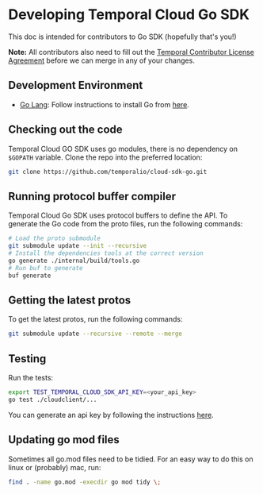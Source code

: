 # Developing Temporal Cloud Go SDK

This doc is intended for contributors to Go SDK (hopefully that's you!)

**Note:** All contributors also need to fill out the [Temporal Contributor License Agreement](https://gist.github.com/samarabbas/7dcd41eb1d847e12263cc961ccfdb197) before we can merge in any of your changes.

## Development Environment

* [Go Lang](https://golang.org/): Follow instructions to install Go from [here](https://go.dev/doc/install).

## Checking out the code

Temporal Cloud GO SDK uses go modules, there is no dependency on `$GOPATH` variable. Clone the repo into the preferred location:

```bash
git clone https://github.com/temporalio/cloud-sdk-go.git
```

## Running protocol buffer compiler

Temporal Cloud Go SDK uses protocol buffers to define the API. To generate the Go code from the proto files, run the following commands:

```bash
# Load the proto submodule
git submodule update --init --recursive
# Install the dependencies tools at the correct version
go generate ./internal/build/tools.go
# Run buf to generate
buf generate

```

## Getting the latest protos
To get the latest protos, run the following commands:

```bash
git submodule update --recursive --remote --merge
```


## Testing

Run the tests:

```bash
export TEST_TEMPORAL_CLOUD_SDK_API_KEY=<your_api_key>
go test ./cloudclient/...
```

You can generate an api key by following the instructions [here](https://docs.temporal.io/cloud/api-keys#generate-an-api-key).


## Updating go mod files

Sometimes all go.mod files need to be tidied. For an easy way to do this on linux or (probably) mac,
run:

```bash
find . -name go.mod -execdir go mod tidy \;
```

